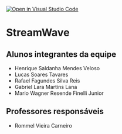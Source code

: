 [![Open in Visual Studio Code](https://classroom.github.com/assets/open-in-vscode-718a45dd9cf7e7f842a935f5ebbe5719a5e09af4491e668f4dbf3b35d5cca122.svg)](https://classroom.github.com/online_ide?assignment_repo_id=10873042&assignment_repo_type=AssignmentRepo)
# StreamWave

## Alunos integrantes da equipe

* Henrique Saldanha Mendes Veloso 
* Lucas Soares Tavares
* Rafael Fagundes Silva Reis
* Gabriel Lara Martins Lana
* Mario Wagner Resende Finelli Junior

## Professores responsáveis

* Rommel Vieira Carneiro
